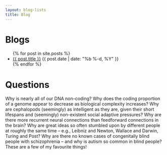 ```yaml
---
layout: blog-lists
title: Blog
---
```


# Blogs

<ul class="myposts">
{% for post in site.posts %}
    <li><a href="{{ post.url }}">{{ post.title }}</a>
    <span class="postDate">{{ post.date | date: "%b %-d, %Y" }}</span>
    </li>
{% endfor %}
</ul>

# Questions

Why is nearly all of our DNA non-coding? Why does the coding proportion of a genome appear to decrease as
biological complexity increases? Why are cephalopods (seemingly) as intelligent as they are, given their
short lifespans and (seemingly) non-existent social adaptive pressures? Why are there more recurrent neural
connections than feedforward connections in the brain? Why are great ideas so often stumbled upon by
different people at roughly the same time – e.g., Leibniz and Newton, Wallace and Darwin, Turing and Post? Why
are there no known cases of congenitally blind people with schizophrenia – and why is autism so common in
blind people? These are a few of my favourite things!
